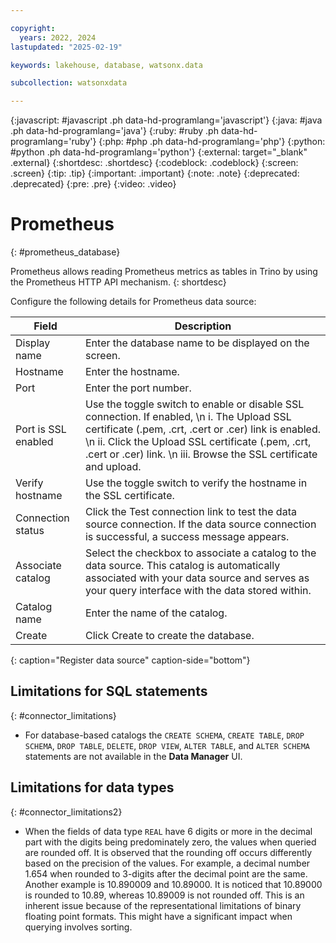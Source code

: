 ```yaml
---

copyright:
  years: 2022, 2024
lastupdated: "2025-02-19"

keywords: lakehouse, database, watsonx.data

subcollection: watsonxdata

---
```


{:javascript: #javascript .ph data-hd-programlang='javascript'}
{:java: #java .ph data-hd-programlang='java'}
{:ruby: #ruby .ph data-hd-programlang='ruby'}
{:php: #php .ph data-hd-programlang='php'}
{:python: #python .ph data-hd-programlang='python'}
{:external: target="_blank" .external}
{:shortdesc: .shortdesc}
{:codeblock: .codeblock}
{:screen: .screen}
{:tip: .tip}
{:important: .important}
{:note: .note}
{:deprecated: .deprecated}
{:pre: .pre}
{:video: .video}

# Prometheus
{: #prometheus_database}

Prometheus allows reading Prometheus metrics as tables in Trino by using the Prometheus HTTP API mechanism.
{: shortdesc}

 Configure the following details for Prometheus data source:

 | Field           | Description        |
 |------------------|--------------------|
 | Display name    | Enter the database name to be displayed on the screen. |
 | Hostname            | Enter the hostname.  |
 | Port             | Enter the port number. |
 | Port is SSL enabled   | Use the toggle switch to enable or disable SSL connection. If enabled, \n i. The Upload SSL certificate (.pem, .crt, .cert or .cer) link is enabled. \n ii. Click the Upload SSL certificate (.pem, .crt, .cert or .cer) link. \n iii. Browse the SSL certificate and upload.|
 | Verify hostname | Use the toggle switch to verify the hostname in the SSL certificate. |
 | Connection status    | Click the Test connection link to test the data source connection. If the data source connection is successful, a success message appears.|
 | Associate catalog | Select the checkbox to associate a catalog to the data source. This catalog is automatically associated with your data source and serves as your query interface with the data stored within.|
 | Catalog name | Enter the name of the catalog. |
 | Create | Click Create to create the database. |
 {: caption="Register data source" caption-side="bottom"}

## Limitations for SQL statements
{: #connector_limitations}

* For database-based catalogs the `CREATE SCHEMA`, `CREATE TABLE`, `DROP SCHEMA`, `DROP TABLE`, `DELETE`, `DROP VIEW`, `ALTER TABLE`, and `ALTER SCHEMA` statements are not available in the **Data Manager** UI.

## Limitations for data types
{: #connector_limitations2}

* When the fields of data type `REAL` have 6 digits or more in the decimal part with the digits being predominately zero, the values when queried are rounded off. It is observed that the rounding off occurs differently based on the precision of the values. For example, a decimal number 1.654 when rounded to 3-digits after the decimal point are the same. Another example is 10.890009 and 10.89000. It is noticed that 10.89000 is rounded to 10.89, whereas 10.89009 is not rounded off. This is an inherent issue because of the representational limitations of binary floating point formats. This might have a significant impact when querying involves sorting.
